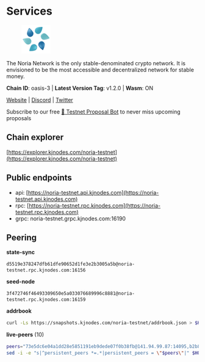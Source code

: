# Services

<figure><img src="https://raw.githubusercontent.com/kj89/cosmos-images/main/logos/noria.png" alt=""><figcaption></figcaption></figure>

The Noria Network is the only stable-denominated  crypto network. It is envisioned to be the most  accessible and decentralized network for stable money.

**Chain ID**: oasis-3 | **Latest Version Tag**: v1.2.0 | **Wasm**: ON

[Website](https://noria.network) | [Discord](https://discord.gg/pseAWBQ6EZ) | [Twitter](https://twitter.com/NoriaNetwork)



Subscribe to our free [🤖 Testnet Proposal Bot](https://t.me/kjnodes_testnet_proposal_bot) to never miss upcoming proposals


## Chain explorer
[https://explorer.kjnodes.com/noria-testnet](https://explorer.kjnodes.com/noria-testnet)

## Public endpoints

* api: [https://noria-testnet.api.kjnodes.com](https://noria-testnet.api.kjnodes.com)
* rpc: [https://noria-testnet.rpc.kjnodes.com](https://noria-testnet.rpc.kjnodes.com)
* grpc: noria-testnet.grpc.kjnodes.com:16190

## Peering

**state-sync**

```text
d5519e378247dfb61dfe90652d1fe3e2b3005a5b@noria-testnet.rpc.kjnodes.com:16156
```

**seed-node**

```text
3f472746f46493309650e5a033076689996c8881@noria-testnet.rpc.kjnodes.com:16159
```

**addrbook**
```bash
curl -Ls https://snapshots.kjnodes.com/noria-testnet/addrbook.json > $HOME/.noria/config/addrbook.json
```

**live-peers** (10)
```bash
peers="73e5dc6e04a1dd28e5851191eb9dede07f0b38fb@141.94.99.87:14095,b2b8e67a3158e0854570c7de61812c8c6e92e4bc@65.108.206.118:61656,f60568a6ed1f848857c1c6c113719c1bb687c656@65.108.105.48:22156,5eedd8cf7fefc037a6233b1991c2a3b653518560@65.108.230.113:31066,216e01ba9863a27bfe5aecc2ab4d301448a6c6e8@51.79.103.100:26656,e82fb793620a13e989be8b2521e94db988851c3c@165.227.113.152:26656,d5519e378247dfb61dfe90652d1fe3e2b3005a5b@65.109.68.190:16156,38de00b6d88286553eb123d16846190e5c594c59@51.79.30.118:26656,c818c3aa14ae8183578b7be0572c2dcd75613e72@186.233.185.214:26656,31df60c419e4e5ab122ca17d95419a654729cbb7@102.130.121.211:26656"
sed -i -e "s|^persistent_peers *=.*|persistent_peers = \"$peers\"|" $HOME/.noria/config/config.toml
```
